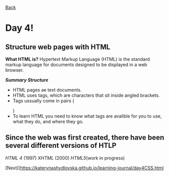 [Back](https://katerynashydlovska.github.io/learning-journal/day3.html)

# Day 4!
## Structure web pages with HTML

**What HTML is?**
Hypertext Markup Language (HTML) is the standard markup language for documents designed to be displayed in a web browser.

**_Summary Structure_**

- HTML pages ae text documents.
- HTML uses tags, which are characters that sit inside angled brackets.
- Tags ussually come in pairs (<p></p>)
- To learn HTML you need to know what tags are avalible for you to use, what they do, and where they go.

## Since the web was first created, there have been several different versions of HTLP

_HTML 4_ (1997)
_XHTML_ (2000)
_HTML5_(work in progress)






[Next](https://katerynashydlovska.github.io/learning-journal/day4CSS.html